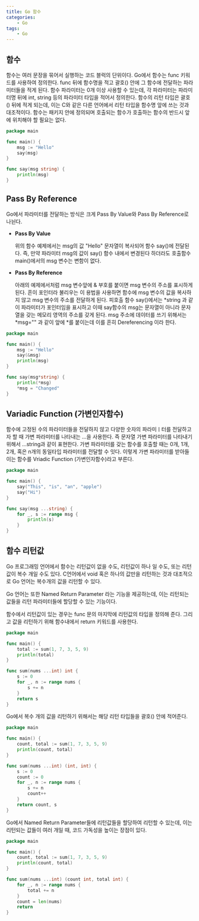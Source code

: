 ```yaml
---
title: Go 함수
categories:
    - Go
tags:
    - Go
---
```


## 함수

함수는 여러 문장을 묶어서 실행하는 코드 블럭의 단위이다. Go에서 함수는 func 키워드를 사용하여 정의한다. func 뒤에 함수명을 적고 괄호() 안에 그 함수에 전달하는 파라미터들을 적게 된다. 함수 파라미터는 0개 이상 사용할 수 있는데, 각 파라미터는 파라미터명 뒤에 int, string 등의 파라미터 타입을 적어서 정의한다. 함수의 리턴 타입은 괄호() 뒤에 적게 되는데, 이는 C와 같은 다른 언어에서 리턴 타입을 함수명 앞에 쓰는 것과 대조적이다. 함수는 패키지 안에 정의되며 호출되는 함수가 호출하는 함수의 반드시 앞에 위치해야 할 필요는 없다.

```go
package main

func main() {
	msg := "Hello"
	say(msg)
}

func say(msg string) {
	println(msg)
}
```

## Pass By Reference

Go에서 파라미터를 전달하는 방식은 크게 Pass By Value와 Pass By Reference로 나뉜다.

-   **Pass By Value**

    위의 함수 예제에서는 msg의 값 "Hello" 문자열이 복사되어 함수 say()에 전달된다. 즉, 만약 파라미터 msg의 값이 say() 함수 내에서 변경된다 하더라도 호출함수 main()에서의 msg 변수는 변함이 없다.

-   **Pass By Reference**

    아래의 예제에서처럼 msg 변수앞에 & 부호를 붙이면 msg 변수의 주소를 표시하게 된다. 흔이 포인터라 불리우는 이 용법을 사용하면 함수에 msg 변수의 값을 복사하지 않고 msg 변수의 주소를 전달하게 된다. 피호출 함수 say()에서는 *string 과 같이 파라미터가 포인터임을 표시하고 이때 say함수의 msg는 문자열이 아니라 문자열을 갖는 메모리 영역의 주소를 갖게 된다. msg 주소에 데이터를 쓰기 위해서는 *msg="" 과 같이 앞에 \*를 붙이는데 이를 흔히 Dereferencing 이라 한다.

```go
package main

func main() {
	msg := "Hello"
	say(&msg)
	println(msg)
}

func say(msg*string) {
	println(*msg)
	*msg = "Changed"
}
```

## Variadic Function (가변인자함수)

함수에 고정된 수의 파라미터들을 전달하지 않고 다양한 숫자의 파라미ㅣ터를 전달하고자 할 때 가변 파라미터를 나타내는 ...을 사용한다. 즉 문자열 가변 파라미터를 나타내기 위해서 ...string과 같이 표현한다. 가변 파라미터를 갖는 함수를 호출할 때는 0개, 1개, 2개, 혹은 n개의 동일타입 파라미터를 전달할 수 잇다. 이렇게 가변 파라미터를 받아들이는 함수를 Vriadic Function (가변인자함수)라고 부른다.

```go
package main

func main() {
	say("This", "is", "an", "apple")
	say("Hi")
}

func say(msg ...string) {
	for _, s := range msg {
		println(s)
	}
}
```

## 함수 리턴값

Go 프로그래밍 언어에서 함수는 리턴값이 없을 수도, 리턴값이 하나 일 수도, 또는 리턴값이 복수 개일 수도 있다. C언어에서 void 혹은 하나의 값만을 리턴하는 것과 대조적으로 Go 언어는 복수개의 값을 리턴할 수 있다.

Go 언어는 또한 Named Return Parameter 라는 기능을 제공하는데, 이는 리턴되는 값들을 리턴 파라미터들에 할당할 수 있는 기능이다.

함수에서 리턴값이 있는 경우는 func 문의 마지막에 리턴값의 타입을 정의해 준다. 그리고 값을 리턴하기 위해 함수내에서 return 키워드를 사용한다.

```go
package main

func main() {
	total := sum(1, 7, 3, 5, 9)
	println(total)
}

func sum(nums ...int) int {
	s := 0
	for _, n := range nums {
		s += n
	}
	return s
}
```

Go에서 복수 개의 값을 리턴하기 위해서는 해당 리턴 타입들을 괄호() 안에 적어준다.

```go
package main

func main() {
	count, total := sum(1, 7, 3, 5, 9)
	println(count, total)
}

func sum(nums ...int) (int, int) {
	s := 0
	count := 0
	for _, n := range nums {
		s += n
		count++
	}
	return count, s
}
```

Go에서 Named Return Parameter들에 리턴값들을 할당하여 리턴할 수 있는데, 이는 리턴되는 값들이 여러 개일 때, 코드 가독성을 높이는 장점이 있다.

```go
package main

func main() {
	count, total := sum(1, 7, 3, 5, 9)
	println(count, total)
}

func sum(nums ...int) (count int, total int) {
	for _, n := range nums {
		total += n
	}
	count = len(nums)
	return
}
```
